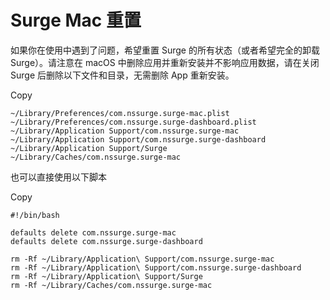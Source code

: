 Surge Mac 重置
============

如果你在使用中遇到了问题，希望重置 Surge 的所有状态（或者希望完全的卸载 Surge）。请注意在 macOS 中删除应用并重新安装并不影响应用数据，请在关闭 Surge 后删除以下文件和目录，无需删除 App 重新安装。

Copy

```
~/Library/Preferences/com.nssurge.surge-mac.plist
~/Library/Preferences/com.nssurge.surge-dashboard.plist
~/Library/Application Support/com.nssurge.surge-mac
~/Library/Application Support/com.nssurge.surge-dashboard
~/Library/Application Support/Surge
~/Library/Caches/com.nssurge.surge-mac
```

也可以直接使用以下脚本

Copy

```
#!/bin/bash

defaults delete com.nssurge.surge-mac
defaults delete com.nssurge.surge-dashboard

rm -Rf ~/Library/Application\ Support/com.nssurge.surge-mac
rm -Rf ~/Library/Application\ Support/com.nssurge.surge-dashboard
rm -Rf ~/Library/Application\ Support/Surge
rm -Rf ~/Library/Caches/com.nssurge.surge-mac
```
